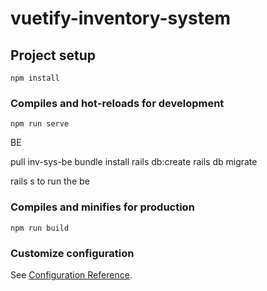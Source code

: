 # vuetify-inventory-system

## Project setup
```
npm install
```

### Compiles and hot-reloads for development
```
npm run serve
```

BE

pull inv-sys-be
bundle install
rails db:create
rails db migrate

rails s to run the be

### Compiles and minifies for production
```
npm run build
```

### Customize configuration
See [Configuration Reference](https://cli.vuejs.org/config/).
